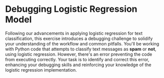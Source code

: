 # Debugging Logistic Regression Model

Following our advancements in applying logistic regression for text classification, this exercise introduces a debugging challenge to solidify your understanding of the workflow and common pitfalls. You'll be working with Python code that attempts to classify text messages as **spam** or **not**, using logistic regression. However, there's an error preventing the code from executing correctly. Your task is to identify and correct this error, enhancing your debugging skills and reinforcing your knowledge of the logistic regression implementation.
